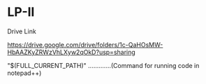 # LP-II

Drive Link  

https://drive.google.com/drive/folders/1c-QaHOsMW-HbAAZKyZRWzVhLXyw2qOkD?usp=sharing

"$(FULL_CURRENT_PATH)" .............(Command for running code in notepad++)
